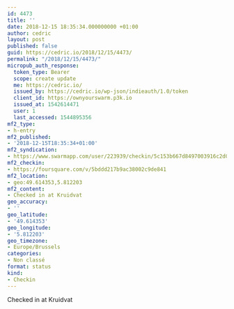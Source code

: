 ```yaml
---
id: 4473
title: ''
date: 2018-12-15 18:35:34.000000000 +01:00
author: cedric
layout: post
published: false
guid: https://cedric.io/2018/12/15/4473/
permalink: "/2018/12/15/4473/"
micropub_auth_response:
  token_type: Bearer
  scope: create update
  me: https://cedric.io/
  issued_by: https://cedric.io/wp-json/indieauth/1.0/token
  client_id: https://ownyourswarm.p3k.io
  issued_at: 1542614471
  user: 1
  last_accessed: 1544895356
mf2_type:
- h-entry
mf2_published:
- '2018-12-15T18:35:34+01:00'
mf2_syndication:
- https://www.swarmapp.com/user/223939/checkin/5c153b667d8497003916c2d0
mf2_checkin:
- https://foursquare.com/v/5bddd217b9ac38002c9de841
mf2_location:
- geo:49.614353,5.812203
mf2_content:
- Checked in at Kruidvat
geo_accuracy:
- ''
geo_latitude:
- '49.614353'
geo_longitude:
- '5.812203'
geo_timezone:
- Europe/Brussels
categories:
- Non classé
format: status
kind:
- Checkin
---
```

Checked in at Kruidvat